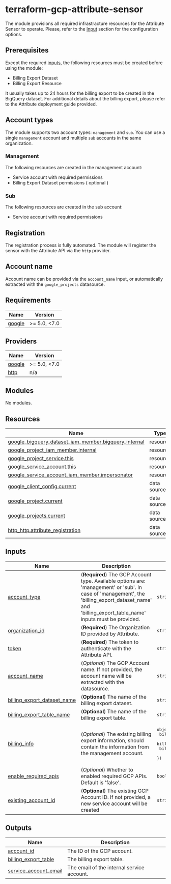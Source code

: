 # terraform-gcp-attribute-sensor
The module provisions all required infrastracture resources for the Attribute Sensor to operate. Please, refer to the [Input](#inputs) section for the configuration options.
## Prerequisites
Except the required [inputs](#inputs), the following resources must be created before using the module:
- Billing Export Dataset
- Billing Export Resource

It usually takes up to 24 hours for the billing export to be created in the BigQuery dataset. For additional details about the billing export, please refer to the Attribute deployment guide provided.
## Account types
The module supports two account types: `management` and `sub`. You can use a single `management` account and multiple `sub` accounts in the same organization.
### Management
The following resources are created in the management account:
- Service account with required permissions
- Billing Export Dataset permissions ( optional )
### Sub
The following resources are created in the sub account:
- Service account with required permissions
## Registration
The registration process is fully automated. The module will register the sensor with the Attribute API via the `http` provider.
## Account name
Account name can be provided via the `account_name` input, or automatically extracted with the `google_projects` datasource.
<!-- BEGIN_TF_DOCS -->
## Requirements

| Name | Version |
|------|---------|
| <a name="requirement_google"></a> [google](#requirement\_google) | >= 5.0, <7.0 |

## Providers

| Name | Version |
|------|---------|
| <a name="provider_google"></a> [google](#provider\_google) | >= 5.0, <7.0 |
| <a name="provider_http"></a> [http](#provider\_http) | n/a |

## Modules

No modules.

## Resources

| Name | Type |
|------|------|
| [google_bigquery_dataset_iam_member.bigquery_internal](https://registry.terraform.io/providers/hashicorp/google/latest/docs/resources/bigquery_dataset_iam_member) | resource |
| [google_project_iam_member.internal](https://registry.terraform.io/providers/hashicorp/google/latest/docs/resources/project_iam_member) | resource |
| [google_project_service.this](https://registry.terraform.io/providers/hashicorp/google/latest/docs/resources/project_service) | resource |
| [google_service_account.this](https://registry.terraform.io/providers/hashicorp/google/latest/docs/resources/service_account) | resource |
| [google_service_account_iam_member.impersonator](https://registry.terraform.io/providers/hashicorp/google/latest/docs/resources/service_account_iam_member) | resource |
| [google_client_config.current](https://registry.terraform.io/providers/hashicorp/google/latest/docs/data-sources/client_config) | data source |
| [google_project.current](https://registry.terraform.io/providers/hashicorp/google/latest/docs/data-sources/project) | data source |
| [google_projects.current](https://registry.terraform.io/providers/hashicorp/google/latest/docs/data-sources/projects) | data source |
| [http_http.attribute_registration](https://registry.terraform.io/providers/hashicorp/http/latest/docs/data-sources/http) | data source |

## Inputs

| Name | Description | Type | Default | Required |
|------|-------------|------|---------|:--------:|
| <a name="input_account_type"></a> [account\_type](#input\_account\_type) | (**Required**) The GCP Account type. Available options are: 'management' or 'sub'. In case of 'management', the 'billing\_export\_dataset\_name' and 'billing\_export\_table\_name' inputs must be provided. | `string` | n/a | yes |
| <a name="input_organization_id"></a> [organization\_id](#input\_organization\_id) | (**Required**) The Organization ID provided by Attribute. | `string` | n/a | yes |
| <a name="input_token"></a> [token](#input\_token) | (**Required**) The token to authenticate with the Attribute API. | `string` | n/a | yes |
| <a name="input_account_name"></a> [account\_name](#input\_account\_name) | (*Optional*) The GCP Account name. If not provided, the account name will be extracted with the datasource. | `string` | `""` | no |
| <a name="input_billing_export_dataset_name"></a> [billing\_export\_dataset\_name](#input\_billing\_export\_dataset\_name) | (**Optional**) The name of the billing export dataset. | `string` | `""` | no |
| <a name="input_billing_export_table_name"></a> [billing\_export\_table\_name](#input\_billing\_export\_table\_name) | (**Optional**) The name of the billing export table. | `string` | `""` | no |
| <a name="input_billing_info"></a> [billing\_info](#input\_billing\_info) | (*Optional*) The existing billing export information, should contain the information from the management account. | <pre>object({<br>    billing_export_table      = string<br>    billing_export_email      = string<br>    billing_export_project_id = string<br>  })</pre> | `null` | no |
| <a name="input_enable_required_apis"></a> [enable\_required\_apis](#input\_enable\_required\_apis) | (*Optional*) Whether to enabled required GCP APIs. Default is 'false'. | `bool` | `false` | no |
| <a name="input_existing_account_id"></a> [existing\_account\_id](#input\_existing\_account\_id) | (**Optional**) The existing GCP Account ID. If not provided, a new service account will be created | `string` | `""` | no |

## Outputs

| Name | Description |
|------|-------------|
| <a name="output_account_id"></a> [account\_id](#output\_account\_id) | The ID of the GCP account. |
| <a name="output_billing_export_table"></a> [billing\_export\_table](#output\_billing\_export\_table) | The billing export table. |
| <a name="output_service_account_email"></a> [service\_account\_email](#output\_service\_account\_email) | The email of the internal service account. |
<!-- END_TF_DOCS -->